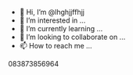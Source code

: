 - 👋 Hi, I’m @lhghjjffhjj
- 👀 I’m interested in ...
- 🌱 I’m currently learning ...
- 💞️ I’m looking to collaborate on ...
- 📫 How to reach me ...

<!---
lhghjjffhjj/lhghjjffhjj is a ✨ special ✨ repository because its `README.md` (this file) appears on your GitHub profile.
You can click the Preview link to take a look at your changes.
--->083873856964
